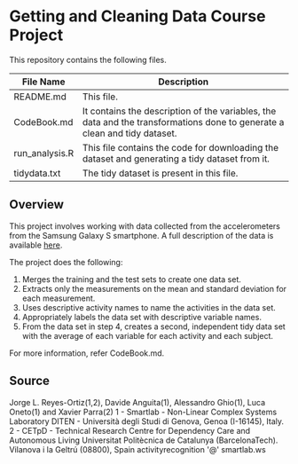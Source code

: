 # Getting and Cleaning Data Course Project

This repository contains the following files.

| File Name | Description |
| --------- | ----------- |
| README.md | This file. |
| CodeBook.md | It contains the description of the variables, the data and the transformations done to generate a clean and tidy dataset. |
| run_analysis.R | This file contains the code for downloading the dataset and generating a tidy dataset from it. |
| tidydata.txt | The tidy dataset is present in this file. |

## Overview

This project involves working with data collected from the accelerometers from the Samsung Galaxy S smartphone. A full description of the data is available [here](http://archive.ics.uci.edu/ml/datasets/Human+Activity+Recognition+Using+Smartphones).

The project does the following:

1. Merges the training and the test sets to create one data set.
2. Extracts only the measurements on the mean and standard deviation for each measurement.
3. Uses descriptive activity names to name the activities in the data set.
4. Appropriately labels the data set with descriptive variable names.
5. From the data set in step 4, creates a second, independent tidy data set with the average of each variable for each activity and each subject.

For more information, refer CodeBook.md.

## Source
Jorge L. Reyes-Ortiz(1,2), Davide Anguita(1), Alessandro Ghio(1), Luca Oneto(1) and Xavier Parra(2)
1 - Smartlab - Non-Linear Complex Systems Laboratory
DITEN - Università degli Studi di Genova, Genoa (I-16145), Italy. 
2 - CETpD - Technical Research Centre for Dependency Care and Autonomous Living
Universitat Politècnica de Catalunya (BarcelonaTech). Vilanova i la Geltrú (08800), Spain
activityrecognition '@' smartlab.ws
